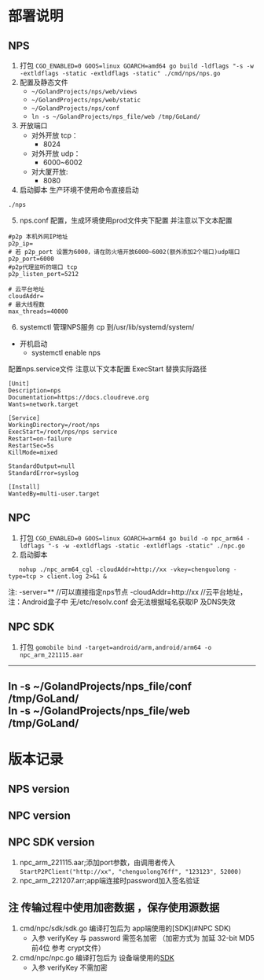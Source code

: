# 部署说明
## NPS
1. 打包 `CGO_ENABLED=0 GOOS=linux GOARCH=amd64 go build -ldflags "-s -w -extldflags -static -extldflags -static" ./cmd/nps/nps.go`
2. 配置及静态文件
   - `~/GolandProjects/nps/web/views` 
   - `~/GolandProjects/nps/web/static`
   - `~/GolandProjects/nps/conf`
   - `ln -s ~/GolandProjects/nps_file/web /tmp/GoLand/`
3. 开放端口
   - 对外开放 tcp：
     - 8024
   - 对外开放 udp：
     - 6000~6002 
   - 对大厦开放:
     - 8080
4. 启动脚本   生产环境不使用命令直接启动
```
./nps
```
5. nps.conf 配置，生成环境使用prod文件夹下配置 并注意以下文本配置
```
#p2p 本机外网IP地址
p2p_ip=
# 若 p2p_port 设置为6000，请在防火墙开放6000~6002(额外添加2个端口)udp端口
p2p_port=6000
#p2p代理监听的端口 tcp
p2p_listen_port=5212

# 云平台地址 
cloudAddr=
# 最大线程数
max_threads=40000
```
6. systemctl 管理NPS服务
cp 到/usr/lib/systemd/system/
  - 开机启动
    - systemctl enable nps

配置nps.service文件 注意以下文本配置 ExecStart 替换实际路径
```
[Unit]
Description=nps
Documentation=https://docs.cloudreve.org
Wants=network.target

[Service]
WorkingDirectory=/root/nps
ExecStart=/root/nps/nps service
Restart=on-failure
RestartSec=5s
KillMode=mixed

StandardOutput=null
StandardError=syslog

[Install]
WantedBy=multi-user.target
```


## NPC
1. 打包 `CGO_ENABLED=0 GOOS=linux GOARCH=arm64 go build -o npc_arm64 -ldflags "-s -w -extldflags -static -extldflags -static" ./npc.go`
2. 启动脚本
```
   nohup ./npc_arm64_cgl -cloudAddr=http://xx -vkey=chenguolong -type=tcp > client.log 2>&1 &
```
注: 
-server=** //可以直接指定nps节点
-cloudAddr=http://xx //云平台地址，注：Android盒子中 无/etc/resolv.conf 会无法根据域名获取IP 及DNS失效

## NPC SDK
1. 打包 `gomobile bind -target=android/arm,android/arm64 -o npc_arm_221115.aar`
----
ln -s ~/GolandProjects/nps_file/conf /tmp/GoLand/  
ln -s ~/GolandProjects/nps_file/web /tmp/GoLand/
----

# 版本记录
## NPS version

## NPC version

## NPC SDK version
1. npc_arm_221115.aar;添加port参数，由调用者传入 `StartP2PClient("http://xx", "chenguolong76ff", "123123", 52000)`
2. npc_arm_221207.arr;app端连接时password加入签名验证

## 注  传输过程中使用加密数据 ，保存使用源数据
1. cmd/npc/sdk/sdk.go 编译打包后为  app端使用的[SDK](#NPC SDK)
    + 入参 verifyKey 与 password 需签名加密  （加密方式为 加延 32-bit MD5 前4位 参考 crypt文件）
2. cmd/npc/npc.go 编译打包后为 设备端使用的[SDK](#NPC)
    + 入参 verifyKey 不需加密
